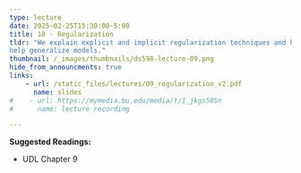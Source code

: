 ```yaml
---
type: lecture
date: 2025-02-25T15:30:00-5:00
title: 10 - Regularization
tldr: "We explain explicit and implicit regularization techniques and how they
help generalize models."
thumbnail: /_images/thumbnails/ds598-lecture-09.png
hide_from_announcments: true
links: 
    - url: /static_files/lectures/09_regularization_v2.pdf
      name: slides
#    - url: https://mymedia.bu.edu/media/t/1_jkgs505n
#      name: lecture recording

---
```

**Suggested Readings:**
- UDL Chapter 9
